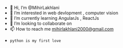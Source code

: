 - 👋 Hi, I’m @MihirLakhlani
- 👀 I’m interested in web devlopment , computer vision   
- 🌱 I’m currently learning AngularJs , ReactJs
- 💞️ I’m looking to collaborate on 
- 📫 How to reach me mihirlakhlani2000@gmail.com
-     python is my first love

<!---
MihirLakhlani/MihirLakhlani is a ✨ special ✨ repository because its `README.md` (this file) appears on your GitHub profile.
You can click the Preview link to take a look at your changes.
--->
